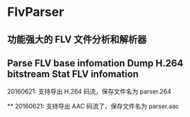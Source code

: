 # FlvParser

功能强大的 FLV 文件分析和解析器
--------------------------------------
Parse FLV base infomation
Dump H.264 bitstream
Stat FLV infomation
-----------------------------
20160621: 支持导出 H.264 码流，保存文件名为 parser.264

**
20160621: 支持导出 AAC 码流了，保存文件名为 parser.aac
